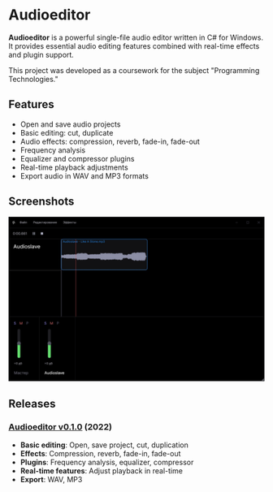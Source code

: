 # Audioeditor

**Audioeditor** is a powerful single-file audio editor written in C# for Windows. It provides essential audio editing features combined with real-time effects and plugin support.

This project was developed as a coursework for the subject "Programming Technologies."

## Features

- Open and save audio projects
- Basic editing: cut, duplicate
- Audio effects: compression, reverb, fade-in, fade-out
- Frequency analysis
- Equalizer and compressor plugins
- Real-time playback adjustments
- Export audio in WAV and MP3 formats

## Screenshots
![v0.1.0](/blob/Audioeditor.jpg?raw=true)

## Releases

### [Audioeditor v0.1.0](https://github.com/grafstor/Audioeditor/releases/tag/v0.1.0) (2022)
- **Basic editing**: Open, save project, cut, duplication
- **Effects**: Compression, reverb, fade-in, fade-out
- **Plugins**: Frequency analysis, equalizer, compressor
- **Real-time features**: Adjust playback in real-time
- **Export**: WAV, MP3
